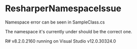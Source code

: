 ResharperNamespaceIssue
=======================

Namespace error can be seen in SampleClass.cs

The namespace it's currently under should be the correct one.

R# v8.2.0.2160 running on Visual Studio v12.0.30324.0
